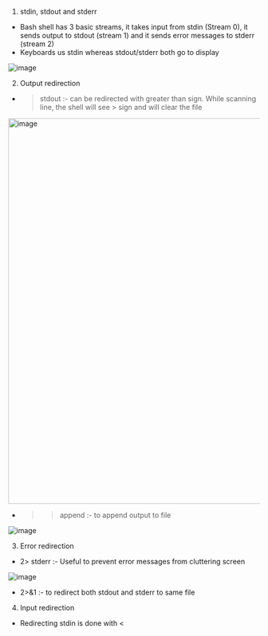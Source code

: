 1. stdin, stdout and stderr
- Bash shell has 3 basic streams, it takes input from stdin (Stream 0), it sends output to stdout (stream 1) and it sends error messages to stderr (stream 2)
- Keyboards us stdin whereas stdout/stderr both go to display

![image](https://github.com/user-attachments/assets/62b71143-6940-4d06-a722-f165926c3263)

2. Output redirection
- > stdout :- can be redirected with greater than sign. While scanning line, the shell will see > sign and will clear the file

<img width="774" alt="image" src="https://github.com/user-attachments/assets/f387291e-6f2a-41e3-8679-30aaac849223" />

- >> append :- to append output to file

![image](https://github.com/user-attachments/assets/7c1ffae9-06d2-49b3-adc1-d9254fa71373)

3. Error redirection
- 2> stderr :- Useful to prevent error messages from cluttering screen

![image](https://github.com/user-attachments/assets/3cdf7fb7-f40e-4142-958d-0403086604a6)

- 2>&1 :- to redirect both stdout and stderr to same file

4. Input redirection
- Redirecting stdin is done with <


